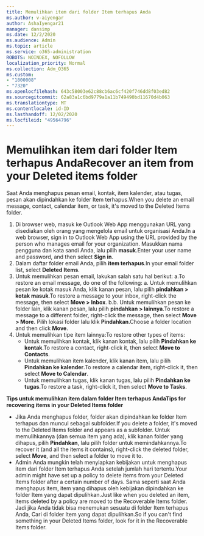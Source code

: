 ```yaml
---
title: Memulihkan item dari folder Item terhapus Anda
ms.author: v-aiyengar
author: AshaIyengar21
manager: dansimp
ms.date: 12/2/2020
ms.audience: Admin
ms.topic: article
ms.service: o365-administration
ROBOTS: NOINDEX, NOFOLLOW
localization_priority: Normal
ms.collection: Adm_O365
ms.custom:
- "1800008"
- "7320"
ms.openlocfilehash: 643c58003e62c88cb6ac6cf420f746dd8f03ed82
ms.sourcegitcommit: 62a83a1c6bd9779a1a11b749490bd11670d4b063
ms.translationtype: MT
ms.contentlocale: id-ID
ms.lasthandoff: 12/02/2020
ms.locfileid: "49564796"
---
```

# <a name="recover-an-item-from-your-deleted-items-folder"></a><span data-ttu-id="1cf38-102">Memulihkan item dari folder Item terhapus Anda</span><span class="sxs-lookup"><span data-stu-id="1cf38-102">Recover an item from your Deleted items folder</span></span>

<span data-ttu-id="1cf38-103">Saat Anda menghapus pesan email, kontak, item kalender, atau tugas, pesan akan dipindahkan ke folder Item terhapus.</span><span class="sxs-lookup"><span data-stu-id="1cf38-103">When you delete an email message, contact, calendar item, or task, it's moved to the Deleted Items folder.</span></span>

1. <span data-ttu-id="1cf38-104">Di browser web, masuk ke Outlook Web App menggunakan URL yang disediakan oleh orang yang mengelola email untuk organisasi Anda.</span><span class="sxs-lookup"><span data-stu-id="1cf38-104">In a web browser, sign in to Outlook Web App using the URL provided by the person who manages email for your organization.</span></span> <span data-ttu-id="1cf38-105">Masukkan nama pengguna dan kata sandi Anda, lalu pilih **masuk**.</span><span class="sxs-lookup"><span data-stu-id="1cf38-105">Enter your user name and password, and then select **Sign in**.</span></span>
1. <span data-ttu-id="1cf38-106">Dalam daftar folder email Anda, pilih **item terhapus**.</span><span class="sxs-lookup"><span data-stu-id="1cf38-106">In your email folder list, select **Deleted Items**.</span></span>
1. <span data-ttu-id="1cf38-107">Untuk memulihkan pesan email, lakukan salah satu hal berikut: a.</span><span class="sxs-lookup"><span data-stu-id="1cf38-107">To restore an email message, do one of the following: a.</span></span> <span data-ttu-id="1cf38-108">Untuk memulihkan pesan ke kotak masuk Anda, klik kanan pesan, lalu pilih **pindahkan > kotak masuk**.</span><span class="sxs-lookup"><span data-stu-id="1cf38-108">To restore a message to your inbox, right-click the message, then select **Move > Inbox**.</span></span>
    <span data-ttu-id="1cf38-109">b.</span><span class="sxs-lookup"><span data-stu-id="1cf38-109">b.</span></span> <span data-ttu-id="1cf38-110">Untuk memulihkan pesan ke folder lain, klik kanan pesan, lalu pilih **pindahkan > lainnya**.</span><span class="sxs-lookup"><span data-stu-id="1cf38-110">To restore a message to a different folder, right-click the message, then select **Move > More**.</span></span> <span data-ttu-id="1cf38-111">Pilih lokasi folder lalu klik **Pindahkan**.</span><span class="sxs-lookup"><span data-stu-id="1cf38-111">Choose a folder location and then click **Move**.</span></span>
4. <span data-ttu-id="1cf38-112">Untuk memulihkan tipe item lainnya:</span><span class="sxs-lookup"><span data-stu-id="1cf38-112">To restore other types of items:</span></span>
    - <span data-ttu-id="1cf38-113">Untuk memulihkan kontak, klik kanan kontak, lalu pilih **Pindahkan ke kontak**.</span><span class="sxs-lookup"><span data-stu-id="1cf38-113">To restore a contact, right-click it, then select **Move to Contacts**.</span></span>
    - <span data-ttu-id="1cf38-114">Untuk memulihkan item kalender, klik kanan item, lalu pilih **Pindahkan ke kalender**.</span><span class="sxs-lookup"><span data-stu-id="1cf38-114">To restore a calendar item, right-click it, then select **Move to Calendar**.</span></span>
    - <span data-ttu-id="1cf38-115">Untuk memulihkan tugas, klik kanan tugas, lalu pilih **Pindahkan ke tugas**.</span><span class="sxs-lookup"><span data-stu-id="1cf38-115">To restore a task, right-click it, then select **Move to Tasks**.</span></span>

<span data-ttu-id="1cf38-116">**Tips untuk memulihkan item dalam folder Item terhapus Anda**</span><span class="sxs-lookup"><span data-stu-id="1cf38-116">**Tips for recovering items in your Deleted Items folder**</span></span>

- <span data-ttu-id="1cf38-117">Jika Anda menghapus folder, folder akan dipindahkan ke folder Item terhapus dan muncul sebagai subfolder.</span><span class="sxs-lookup"><span data-stu-id="1cf38-117">If you delete a folder, it's moved to the Deleted Items folder and appears as a subfolder.</span></span> <span data-ttu-id="1cf38-118">Untuk memulihkannya (dan semua item yang ada), klik kanan folder yang dihapus, pilih **Pindahkan**, lalu pilih folder untuk memindahkannya.</span><span class="sxs-lookup"><span data-stu-id="1cf38-118">To recover it (and all the items it contains), right-click the deleted folder, select **Move**, and then select a folder to move it to.</span></span>
- <span data-ttu-id="1cf38-119">Admin Anda mungkin telah menyiapkan kebijakan untuk menghapus item dari folder Item terhapus Anda setelah jumlah hari tertentu.</span><span class="sxs-lookup"><span data-stu-id="1cf38-119">Your admin might have set up a policy to delete items from your Deleted Items folder after a certain number of days.</span></span> <span data-ttu-id="1cf38-120">Sama seperti saat Anda menghapus item, item yang dihapus oleh kebijakan dipindahkan ke folder Item yang dapat dipulihkan.</span><span class="sxs-lookup"><span data-stu-id="1cf38-120">Just like when you deleted an item, items deleted by a policy are moved to the Recoverable Items folder.</span></span> <span data-ttu-id="1cf38-121">Jadi jika Anda tidak bisa menemukan sesuatu di folder Item terhapus Anda, Cari di folder Item yang dapat dipulihkan.</span><span class="sxs-lookup"><span data-stu-id="1cf38-121">So if you can't find something in your Deleted Items folder, look for it in the Recoverable Items folder.</span></span>
